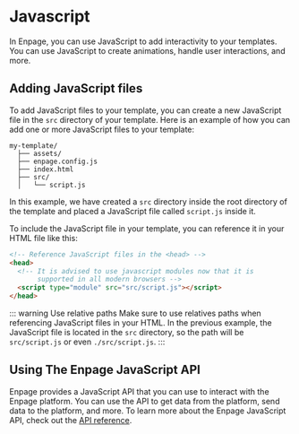 # Javascript

In Enpage, you can use JavaScript to add interactivity to your templates. You can use JavaScript to create animations, handle user interactions, and more.

## Adding JavaScript files

To add JavaScript files to your template, you can create a new JavaScript file in the `src` directory of your template. Here is an example of how you can add one or more JavaScript files to your template:

```plaintext
my-template/
  ├── assets/
  ├── enpage.config.js
  ├── index.html
  ├── src/
  │   └── script.js
```

In this example, we have created a `src` directory inside the root directory of the template and placed a JavaScript file called `script.js` inside it.

To include the JavaScript file in your template, you can reference it in your HTML file like this:

```html
<!-- Reference JavaScript files in the <head> -->
<head>
  <!-- It is advised to use javascript modules now that it is
       supported in all modern browsers -->
  <script type="module" src="src/script.js"></script>
</head>
```

::: warning Use relative paths
Make sure to use relatives paths when referencing JavaScript files in your HTML. In the previous example, the JavaScript file is located in the `src` directory, so the path will be `src/script.js` or even `./src/script.js`.
:::


## Using The Enpage JavaScript API

Enpage provides a JavaScript API that you can use to interact with the Enpage platform. You can use the API to get data from the platform, send data to the platform, and more. To learn more about the Enpage JavaScript API, check out the [API reference](/enpage-global/).
